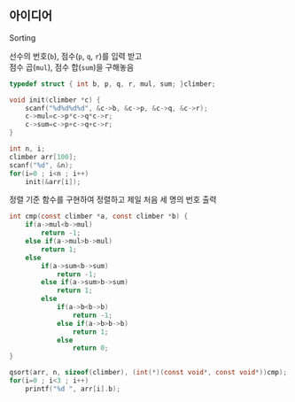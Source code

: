 ## 아이디어
Sorting

선수의 번호(`b`), 점수(`p`, `q`, `r`)를 입력 받고  
점수 곱(`mul`), 점수 합(`sum`)을 구해놓음
```c
typedef struct { int b, p, q, r, mul, sum; }climber;

void init(climber *c) {
	scanf("%d%d%d%d", &c->b, &c->p, &c->q, &c->r);
	c->mul=c->p*c->q*c->r;
	c->sum=c->p+c->q+c->r;
}

int n, i;
climber arr[100];
scanf("%d", &n);
for(i=0 ; i<n ; i++)
	init(&arr[i]);
```
정렬 기준 함수를 구현하여 정렬하고 제일 처음 세 명의 번호 출력
```c
int cmp(const climber *a, const climber *b) {
	if(a->mul<b->mul)
		return -1;
	else if(a->mul>b->mul)
		return 1;
	else
		if(a->sum<b->sum)
			return -1;
		else if(a->sum>b->sum)
			return 1;
		else
			if(a->b<b->b)
				return -1;
			else if(a->b>b->b)
				return 1;
			else
				return 0;
}

qsort(arr, n, sizeof(climber), (int(*)(const void*, const void*))cmp);
for(i=0 ; i<3 ; i++)
	printf("%d ", arr[i].b);
```